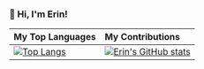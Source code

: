 ### :wave: Hi, I'm Erin!

| My Top Languages | My Contributions |
| :----------------- | :----------------------- |
| [![Top Langs](https://github-readme-stats.vercel.app/api/top-langs/?username=erinnmclaughlin&hide_border=true&hide_title=true)](https://github.com/anuraghazra/github-readme-stats) | [![Erin's GitHub stats](https://github-readme-stats.vercel.app/api?username=erinnmclaughlin&count_private=true&include_all_commits=true&show_icons=true&hide_border=true&hide_title=true)](https://github.com/anuraghazra/github-readme-stats) |






